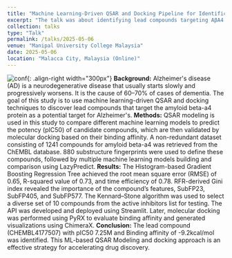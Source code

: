 ```yaml
---
title: "Machine Learning-Driven QSAR and Docking Pipeline for Identification of Amyloid Beta-A4 Inhibitors in Alzheimer’s Disease"
excerpt: "The talk was about identifying lead compounds targeting AβA4 for Alzheimers using QSAR Modeling and molecular docking."
collection: talks
type: "Talk"
permalink: /talks/2025-05-06
venue: "Manipal University College Malaysia"
date: 2025-05-06
location: "Malacca City, Malaysia (Online)"
---
```

![conf](/sohith/images/ribccs.png){: .align-right width="300px"}
**Background:** Alzheimer's disease (AD) is a neurodegenerative disease that usually starts slowly and progressively worsens. It is the cause of 60–70% of cases of dementia. The goal of this study is to use machine learning-driven QSAR and docking techniques to discover lead compounds that target the amyloid beta-a4 protein as a potential target for Alzheimer's. **Methods:** QSAR modeling is used in this study to compare different machine learning models to predict the potency (pIC50) of candidate compounds, which are then validated by molecular docking based on their binding affinity.  A non-redundant dataset consisting of 1241 compounds for amyloid beta-a4 was retrieved from the ChEMBL database. 880 substructure fingerprints were used to define these compounds, followed by multiple machine learning models building and comparison using LazyPredict. **Results:** The Histogram-based Gradient Boosting Regression Tree achieved the root mean square error (RMSE) of 0.65, R-squared value of 0.73, and time efficiency of 0.78. RFR-derived Gini index revealed the importance of the compound’s features, SubFP23, SubFP405, and SubFP577. The Kennard–Stone algorithm was used to select a diverse set of 10 compounds from the active inhibitors list for testing. The API was developed and deployed using Streamlit. Later, molecular docking was performed using PyRX to evaluate binding affinity and generated visualizations using ChimeraX. **Conclusion:** The lead compound (CHEMBL4177507) with pIC50 7.25M and Binding affinity of -9.2kcal/mol was identified. This ML-based QSAR Modeling and docking approach is an effective strategy for accelerating drug discovery. 


